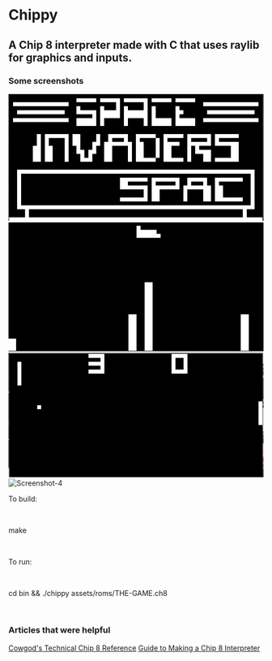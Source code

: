 # Chippy

A Chip 8 interpreter made with C that uses raylib for graphics and inputs.
---

### Some screenshots
![Screenshot-1](imgs/1.png)
<br>
![Screenshot-2](imgs/2.PNG)
<br>
![Screenshot-3](imgs/3.PNG)
<br>
![Screenshot-4](imgs/4.PNG)

<p> To build: </p>
<br>
<p> make</p>
<br>
<p>To run: </p>
<br>
<p>cd bin && ./chippy assets/roms/THE-GAME.ch8</p>
<br>

### Articles that were helpful
[Cowgod's Technical Chip 8 Reference](http://devernay.free.fr/hacks/chip8/C8TECH10.HTM)
[Guide to Making a Chip 8 Interpreter](https://tobiasvl.github.io/blog/write-a-chip-8-emulator/)

